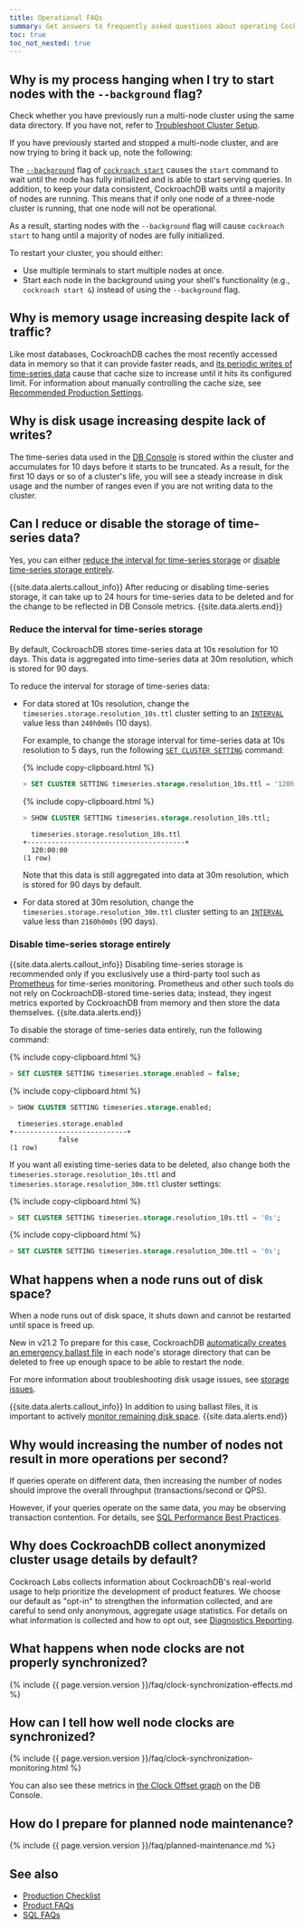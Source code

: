 ```yaml
---
title: Operational FAQs
summary: Get answers to frequently asked questions about operating CockroachDB.
toc: true
toc_not_nested: true
---
```


## Why is my process hanging when I try to start nodes with the `--background` flag?

Check whether you have previously run a multi-node cluster using the same data directory. If you have not, refer to [Troubleshoot Cluster Setup](cluster-setup-troubleshooting.html). 

If you have previously started and stopped a multi-node cluster, and are now trying to bring it back up, note the following:

The [`--background`](cockroach-start.html#general) flag of [`cockroach start`](cockroach-start.html) causes the `start` command to wait until the node has fully initialized and is able to start serving queries. In addition, to keep your data consistent, CockroachDB waits until a majority of nodes are running. This means that if only one node of a three-node cluster is running, that one node will not be operational. 

As a result, starting nodes with the `--background` flag will cause `cockroach start` to hang until a majority of nodes are fully initialized. 

To restart your cluster, you should either: 

- Use multiple terminals to start multiple nodes at once.
- Start each node in the background using your shell's functionality (e.g., `cockroach start &`) instead of using the `--background` flag.

## Why is memory usage increasing despite lack of traffic?

Like most databases, CockroachDB caches the most recently accessed data in memory so that it can provide faster reads, and [its periodic writes of time-series data](#why-is-disk-usage-increasing-despite-lack-of-writes) cause that cache size to increase until it hits its configured limit. For information about manually controlling the cache size, see [Recommended Production Settings](recommended-production-settings.html#cache-and-sql-memory-size).

## Why is disk usage increasing despite lack of writes?

The time-series data used in the [DB Console](ui-overview-dashboard.html) is stored within the cluster and accumulates for 10 days before it starts to be truncated. As a result, for the first 10 days or so of a cluster's life, you will see a steady increase in disk usage and the number of ranges even if you are not writing data to the cluster.

## Can I reduce or disable the storage of time-series data?

Yes, you can either [reduce the interval for time-series storage](#reduce-the-interval-for-time-series-storage) or [disable time-series storage entirely](#disable-time-series-storage-entirely).

{{site.data.alerts.callout_info}}
After reducing or disabling time-series storage, it can take up to 24 hours for time-series data to be deleted and for the change to be reflected in DB Console metrics.
{{site.data.alerts.end}}

### Reduce the interval for time-series storage

By default, CockroachDB stores time-series data at 10s resolution for 10 days. This data is aggregated into time-series data at 30m resolution, which is stored for 90 days.

To reduce the interval for storage of time-series data:

- For data stored at 10s resolution, change the `timeseries.storage.resolution_10s.ttl` cluster setting to an [`INTERVAL`](interval.html) value less than `240h0m0s` (10 days). 

  For example, to change the storage interval for time-series data at 10s resolution to 5 days, run the following [`SET CLUSTER SETTING`](set-cluster-setting.html) command:

  {% include copy-clipboard.html %}
  ~~~ sql
  > SET CLUSTER SETTING timeseries.storage.resolution_10s.ttl = '120h0m0s';
  ~~~

  {% include copy-clipboard.html %}
  ~~~ sql
  > SHOW CLUSTER SETTING timeseries.storage.resolution_10s.ttl;
  ~~~

  ~~~
    timeseries.storage.resolution_10s.ttl
  +---------------------------------------+
    120:00:00
  (1 row)
  ~~~

  Note that this data is still aggregated into data at 30m resolution, which is stored for 90 days by default.

- For data stored at 30m resolution, change the `timeseries.storage.resolution_30m.ttl` cluster setting to an [`INTERVAL`](interval.html) value less than `2160h0m0s` (90 days).

### Disable time-series storage entirely

{{site.data.alerts.callout_info}}
Disabling time-series storage is recommended only if you exclusively use a third-party tool such as [Prometheus](monitor-cockroachdb-with-prometheus.html) for time-series monitoring. Prometheus and other such tools do not rely on CockroachDB-stored time-series data; instead, they ingest metrics exported by CockroachDB from memory and then store the data themselves.
{{site.data.alerts.end}}

To disable the storage of time-series data entirely, run the following command:

{% include copy-clipboard.html %}
~~~ sql
> SET CLUSTER SETTING timeseries.storage.enabled = false;
~~~

{% include copy-clipboard.html %}
~~~ sql
> SHOW CLUSTER SETTING timeseries.storage.enabled;
~~~

~~~
  timeseries.storage.enabled
+----------------------------+
            false
(1 row)
~~~

If you want all existing time-series data to be deleted, also change both the `timeseries.storage.resolution_10s.ttl` and `timeseries.storage.resolution_30m.ttl` cluster settings:

{% include copy-clipboard.html %}
~~~ sql
> SET CLUSTER SETTING timeseries.storage.resolution_10s.ttl = '0s';
~~~

{% include copy-clipboard.html %}
~~~ sql
> SET CLUSTER SETTING timeseries.storage.resolution_30m.ttl = '0s';
~~~

## What happens when a node runs out of disk space?

When a node runs out of disk space, it shuts down and cannot be restarted until space is freed up.

<span class="version-tag">New in v21.2</span> To prepare for this case, CockroachDB [automatically creates an emergency ballast file](cluster-setup-troubleshooting.html#automatic-ballast-files) in each node's storage directory that can be deleted to free up enough space to be able to restart the node.

For more information about troubleshooting disk usage issues, see [storage issues](cluster-setup-troubleshooting.html#disks-filling-up).

{{site.data.alerts.callout_info}}
In addition to using ballast files, it is important to actively [monitor remaining disk space](common-issues-to-monitor.html#storage-capacity).
{{site.data.alerts.end}}

## Why would increasing the number of nodes not result in more operations per second?

If queries operate on different data, then increasing the number of nodes should improve the overall throughput (transactions/second or QPS).

However, if your queries operate on the same data, you may be observing transaction contention. For details, see [SQL Performance Best Practices](performance-best-practices-overview.html#understanding-and-avoiding-transaction-contention).

## Why does CockroachDB collect anonymized cluster usage details by default?

Cockroach Labs collects information about CockroachDB's real-world usage to help prioritize the development of product features. We choose our default as "opt-in" to strengthen the information collected, and are careful to send only anonymous, aggregate usage statistics. For details on what information is collected and how to opt out, see [Diagnostics Reporting](diagnostics-reporting.html).

## What happens when node clocks are not properly synchronized?

{% include {{ page.version.version }}/faq/clock-synchronization-effects.md %}

## How can I tell how well node clocks are synchronized?

{% include {{ page.version.version }}/faq/clock-synchronization-monitoring.html %}

You can also see these metrics in [the Clock Offset graph](ui-runtime-dashboard.html#clock-offset) on the DB Console.

## How do I prepare for planned node maintenance?

{% include {{ page.version.version }}/faq/planned-maintenance.md %}

## See also

- [Production Checklist](recommended-production-settings.html)
- [Product FAQs](frequently-asked-questions.html)
- [SQL FAQs](sql-faqs.html)
